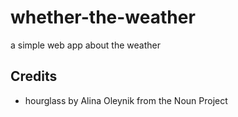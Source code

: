 # whether-the-weather
a simple web app about the weather

## Credits

- hourglass by Alina Oleynik from the Noun Project
